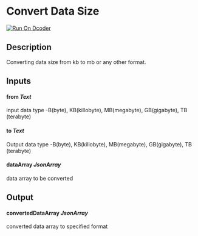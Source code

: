 # Convert Data Size

[![Run On Dcoder](https://static-content.dcoder.tech/dcoder-assets/run-on-dcoder.svg)](https://code.dcoder.tech/feed/block/60dc8153e9fb45d63fc381b7)

## Description

Converting data size from kb to mb or any other format.

## Inputs

#### **from** _Text_

input data type -B(byte), KB(killobyte), MB(megabyte), GB(gigabyte), TB (terabyte)

#### **to** _Text_

Output data type -B(byte), KB(killobyte), MB(megabyte), GB(gigabyte), TB (terabyte)

#### **dataArray** _JsonArray_

data array to be converted

## Output

#### **convertedDataArray** _JsonArray_

converted data array to specified format

